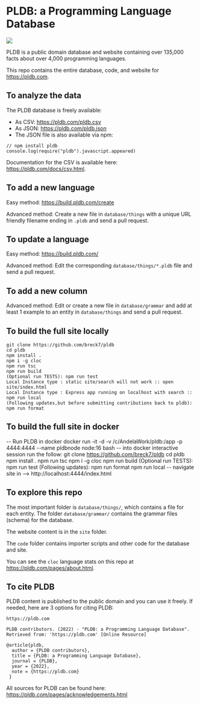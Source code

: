 # PLDB: a Programming Language Database

<a href="https://github.com/breck7/pldb/actions/workflows/didTheTestsPass.yml"><img src="https://github.com/breck7/pldb/actions/workflows/didTheTestsPass.yml/badge.svg"/></a>

PLDB is a public domain database and website containing over 135,000 facts about over 4,000 programming languages.

This repo contains the entire database, code, and website for https://pldb.com.

## To analyze the data

The PLDB database is freely available:

- As CSV: https://pldb.com/pldb.csv
- As JSON: https://pldb.com/pldb.json
- The JSON file is also available via npm:

```
// npm install pldb
console.log(require("pldb").javascript.appeared)
```

Documentation for the CSV is available here: https://pldb.com/docs/csv.html.

## To add a new language

Easy method: https://build.pldb.com/create

Advanced method: Create a new file in `database/things` with a unique URL friendly filename ending in `.pldb` and send a pull request.

## To update a language

Easy method: https://build.pldb.com/

Advanced method: Edit the corresponding `database/things/*.pldb` file and send a pull request.

## To add a new column

Advanced method: Edit or create a new file in `database/grammar` and add at least 1 example to an entity in `database/things` and send a pull request.

## To build the full site locally

```
git clone https://github.com/breck7/pldb
cd pldb
npm install .
npm i -g cloc
npm run tsc
npm run build
(Optional run TESTS): npm run test
Local Instance type : static site/search will not work :: open site/index.html
Local Instance type : Express app running on localhost with search :: npm run local
(Following updates,but before submitting contributions back to pldb): npm run format
```

## To build the full site in docker

-- Run PLDB in docker
docker run -it -d -v /c/AndelaWork/pldb:/app -p 4444:4444 --name pldbnode node:16 bash
-- into docker interactive session run the follow:
git clone https://github.com/breck7/pldb
cd pldb
npm install .
npm run tsc
npm i -g cloc
npm run build
(Optional run TESTS): npm run test
(Following updates): npm run format
npm run local
-- navigate site in --> http://localhost:4444/index.html


## To explore this repo

The most important folder is `database/things/`, which contains a file for each entity. The folder `database/grammar/` contains the grammar files (schema) for the database.

The website content is in the `site` folder.

The `code` folder contains importer scripts and other code for the database and site.

You can see the `cloc` language stats on this repo at https://pldb.com/pages/about.html.

## To cite PLDB

PLDB content is published to the public domain and you can use it freely. If needed, here are 3 options for citing PLDB:

```
https://pldb.com
```

```
PLDB contributors. (2022) - "PLDB: a Programming Language Database". Retrieved from: 'https://pldb.com' [Online Resource]
```

```
@article{pldb,
  author = {PLDB contributors},
  title = {PLDB: a Programming Language Database},
  journal = {PLDB},
  year = {2022},
  note = {https://pldb.com}
 }
```

All sources for PLDB can be found here: https://pldb.com/pages/acknowledgements.html

